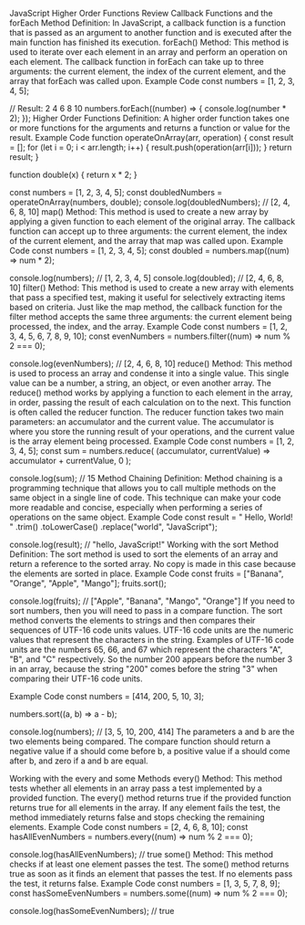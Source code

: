 <!-- @format -->

JavaScript Higher Order Functions Review
Callback Functions and the forEach Method
Definition: In JavaScript, a callback function is a function that is passed as an argument to another function and is executed after the main function has finished its execution.
forEach() Method: This method is used to iterate over each element in an array and perform an operation on each element. The callback function in forEach can take up to three arguments: the current element, the index of the current element, and the array that forEach was called upon.
Example Code
const numbers = [1, 2, 3, 4, 5];

// Result: 2 4 6 8 10
numbers.forEach((number) => {
console.log(number \* 2);
});
Higher Order Functions
Definition: A higher order function takes one or more functions for the arguments and returns a function or value for the result.
Example Code
function operateOnArray(arr, operation) {
const result = [];
for (let i = 0; i < arr.length; i++) {
result.push(operation(arr[i]));
}
return result;
}

function double(x) {
return x \* 2;
}

const numbers = [1, 2, 3, 4, 5];
const doubledNumbers = operateOnArray(numbers, double);
console.log(doubledNumbers); // [2, 4, 6, 8, 10]
map() Method: This method is used to create a new array by applying a given function to each element of the original array. The callback function can accept up to three arguments: the current element, the index of the current element, and the array that map was called upon.
Example Code
const numbers = [1, 2, 3, 4, 5];
const doubled = numbers.map((num) => num \* 2);

console.log(numbers); // [1, 2, 3, 4, 5]
console.log(doubled); // [2, 4, 6, 8, 10]
filter() Method: This method is used to create a new array with elements that pass a specified test, making it useful for selectively extracting items based on criteria. Just like the map method, the callback function for the filter method accepts the same three arguments: the current element being processed, the index, and the array.
Example Code
const numbers = [1, 2, 3, 4, 5, 6, 7, 8, 9, 10];
const evenNumbers = numbers.filter((num) => num % 2 === 0);

console.log(evenNumbers); // [2, 4, 6, 8, 10]
reduce() Method: This method is used to process an array and condense it into a single value. This single value can be a number, a string, an object, or even another array. The reduce() method works by applying a function to each element in the array, in order, passing the result of each calculation on to the next. This function is often called the reducer function. The reducer function takes two main parameters: an accumulator and the current value. The accumulator is where you store the running result of your operations, and the current value is the array element being processed.
Example Code
const numbers = [1, 2, 3, 4, 5];
const sum = numbers.reduce(
(accumulator, currentValue) => accumulator + currentValue,
0
);

console.log(sum); // 15
Method Chaining
Definition: Method chaining is a programming technique that allows you to call multiple methods on the same object in a single line of code. This technique can make your code more readable and concise, especially when performing a series of operations on the same object.
Example Code
const result = " Hello, World! "
.trim()
.toLowerCase()
.replace("world", "JavaScript");

console.log(result); // "hello, JavaScript!"
Working with the sort Method
Definition: The sort method is used to sort the elements of an array and return a reference to the sorted array. No copy is made in this case because the elements are sorted in place.
Example Code
const fruits = ["Banana", "Orange", "Apple", "Mango"];
fruits.sort();

console.log(fruits); // ["Apple", "Banana", "Mango", "Orange"]
If you need to sort numbers, then you will need to pass in a compare function. The sort method converts the elements to strings and then compares their sequences of UTF-16 code units values. UTF-16 code units are the numeric values that represent the characters in the string. Examples of UTF-16 code units are the numbers 65, 66, and 67 which represent the characters "A", "B", and "C" respectively. So the number 200 appears before the number 3 in an array, because the string "200" comes before the string "3" when comparing their UTF-16 code units.

Example Code
const numbers = [414, 200, 5, 10, 3];

numbers.sort((a, b) => a - b);

console.log(numbers); // [3, 5, 10, 200, 414]
The parameters a and b are the two elements being compared. The compare function should return a negative value if a should come before b, a positive value if a should come after b, and zero if a and b are equal.

Working with the every and some Methods
every() Method: This method tests whether all elements in an array pass a test implemented by a provided function. The every() method returns true if the provided function returns true for all elements in the array. If any element fails the test, the method immediately returns false and stops checking the remaining elements.
Example Code
const numbers = [2, 4, 6, 8, 10];
const hasAllEvenNumbers = numbers.every((num) => num % 2 === 0);

console.log(hasAllEvenNumbers); // true
some() Method: This method checks if at least one element passes the test. The some() method returns true as soon as it finds an element that passes the test. If no elements pass the test, it returns false.
Example Code
const numbers = [1, 3, 5, 7, 8, 9];
const hasSomeEvenNumbers = numbers.some((num) => num % 2 === 0);

console.log(hasSomeEvenNumbers); // true

